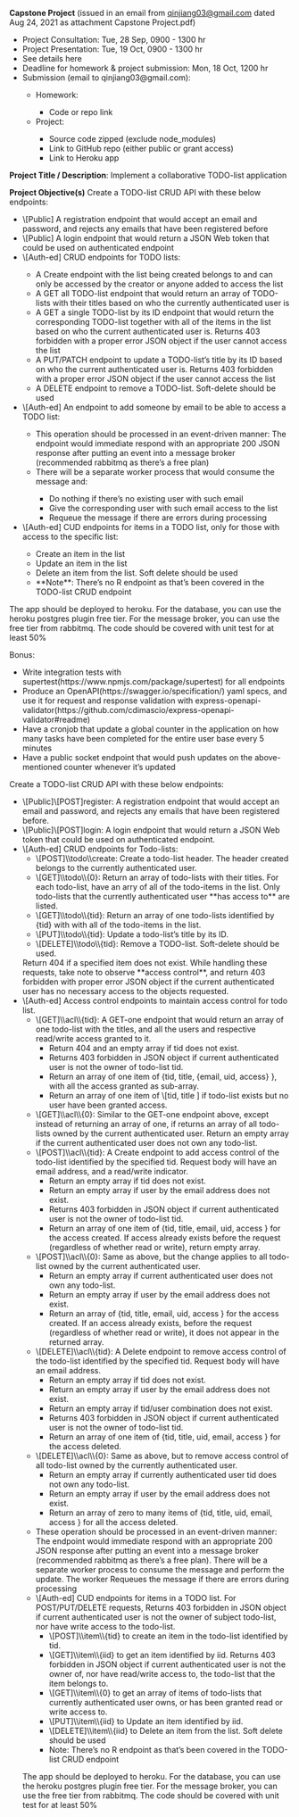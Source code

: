 **Capstone Project**
(issued in an email from qinjiang03@gmail.com dated Aug 24, 2021 as attachment Capstone Project.pdf)

<ul>
<li>Project Consultation: Tue, 28 Sep, 0900 - 1300 hr</li>
<li>Project Presentation: Tue, 19 Oct, 0900 - 1300 hr</li>
<li>See details here</li>
<li>Deadline for homework & project submission: Mon, 18 Oct, 1200 hr</li>
<li>Submission (email to qinjiang03@gmail.com):</li>
    <ul><li>Homework:</li>
        <ul><li>Code or repo link</li></ul>
		<li>Project:</li>
        <ul><li>Source code zipped (exclude node_modules)</li>
		    <li>Link to GitHub repo (either public or grant access)</li>
		    <li>Link to Heroku app</li>
		</ul>
	</ul>
</ul>


**Project Title / Description**: Implement a collaborative TODO-list application

**Project Objective(s)**
Create a TODO-list CRUD API with these below endpoints:
<ul>
<li>\[Public] A registration endpoint that would accept an email and password, and rejects any emails that have been registered before</li>
<li>\[Public] A login endpoint that would return a JSON Web token that could be used on authenticated endpoint</li>
<li>\[Auth-ed] CRUD endpoints for TODO lists:</li>
    <ul>
	<li>A Create endpoint with the list being created belongs to and can only be accessed by the creator or anyone added to access the list</li>
	<li>A GET all TODO-list endpoint that would return an array of TODO-lists with their titles based on who the currently authenticated user is</li>
	<li>A GET a single TODO-list by its ID endpoint that would return the corresponding TODO-list together with all of the items in the list based on who the current authenticated user is. Returns 403 forbidden with a proper error JSON object if the user cannot access the list</li>
	<li>A PUT/PATCH endpoint to update a TODO-list’s title by its ID based on who the current authenticated user is. Returns 403 forbidden with a proper error JSON object if the user cannot access the list</li>
	<li>A DELETE endpoint to remove a TODO-list. Soft-delete should be used</li>
	</ul>
<li>\[Auth-ed] An endpoint to add someone by email to be able to access a TODO list:</li>
    <ul>
	<li>This operation should be processed in an event-driven manner: The endpoint would immediate respond with an appropriate 200 JSON response after putting an event into a message broker (recommended rabbitmq as there’s a free plan)</li>
	<li>There will be a separate worker process that would consume the message and:</li>
        <ul>
	    <li>Do nothing if there’s no existing user with such email</li>
	    <li>Give the corresponding user with such email access to the list</li>
	    <li>Requeue the message if there are errors during processing</li>
	    </ul>
	</ul>
<li>\[Auth-ed] CUD endpoints for items in a TODO list, only for those with access to the specific list:</li>
    <ul>
	<li>Create an item in the list</li>
	<li>Update an item in the list</li>
	<li>Delete an item from the list. Soft delete should be used</li>
	<li>**Note**: There’s no R endpoint as that’s been covered in the TODO-list CRUD endpoint</li>
	</ul>
</ul>

The app should be deployed to heroku. For the database, you can use the heroku postgres plugin free tier. For the message broker, you can use the free tier from rabbitmq.
The code should be covered with unit test for at least 50%

Bonus:
<ul>
<li>Write integration tests with supertest(https://www.npmjs.com/package/supertest) for all endpoints</li>
<li>Produce an OpenAPI(https://swagger.io/specification/) yaml specs, and use it for request and response validation with express-openapi-validator(https://github.com/cdimascio/express-openapi-validator#readme)</li>
<li>Have a cronjob that update a global counter in the application on how many tasks have been completed for the entire user base every 5 minutes</li>
<li>Have a public socket endpoint that would push updates on the above-mentioned counter whenever it’s updated</li>
</ul>







Create a TODO-list CRUD API with these below endpoints:
<ul>
<li>\[Public]\[POST]register: A registration endpoint that would accept an email and password, and rejects any emails 
    that have been registered before.</li>
<li>\[Public]\[POST]login: A login endpoint that would return a JSON Web token that could be used on authenticated endpoint.</li>
<li>\[Auth-ed] CRUD endpoints for Todo-lists:
    <ul>
	<li>\[POST]\\todo\\create: Create a todo-list header.  The header created belongs to the currently authenticated user.</li>
	<li>\[GET]\\todo\\{0}: Return an array of todo-lists with their titles. For each todo-list, have an arry of all of the 
        todo-items in the list.  Only todo-lists that the currently authenticated user **has access to** are listed.</li>
	<li>\[GET]\\todo\\{tid}: Return an array of one todo-lists identified by {tid} with with all of the todo-items in the list.</li>
    <li>\[PUT]\\todo\\{tid}: Update a todo-list’s title by its ID.</li>
    <li>\[DELETE]\\todo\\{tid}: Remove a TODO-list. Soft-delete should be used.
	</ul>
	Return 404 if a specified item does not exist.  While handling these requests, take note to observe **access control**, 
    and return 403 forbidden with proper error JSON object if the current authenticated user has no necessary access to the 
    objects requested.
</li>
<li>\[Auth-ed] Access control endpoints to maintain access control for todo list.
    <ul>
	<li>\[GET]\\acl\\{tid}: A GET-one endpoint that would return an array of one todo-list with the titles, 
	    and all the users and respective read/write access granted to it.
        <ul>
        <li>Return 404 and an empty array if tid does not exist.</li>
        <li>Returns 403 forbidden in JSON object if current authenticated user is not the owner of todo-list tid.</li>
        <li>Return an array of one item of {tid, title, {email, uid, access} }, with all the access granted
            as sub-array.</li>
        <li>Return an array of one item of \[tid, title ] if todo-list exists but no user have been granted access.</li>
        </ul>
    </li>
	<li>\[GET]\\acl\\{0}: Similar to the GET-one endpoint above, except instead of returning an array of one,
        if returns an array of all todo-lists owned by the current authenticated user.  Return an empty array
        if the current authenticated user does not own any todo-list.</li>
	<li>\[POST]\\acl\\{tid}: A Create endpoint to add access control of the todo-list identified by the specified tid.
        Request body will have an email address, and a read/write indicator.
        <ul>
        <li>Return an empty array if tid does not exist.</li>
        <li>Return an empty array if user by the email address does not exist.</li>
        <li>Returns 403 forbidden in JSON object if current authenticated user is not the owner of todo-list tid.</li>
        <li>Return an array of one item of {tid, title, email, uid, access } for the access created.  If access
            already exists before the request (regardless of whether read or write), return empty array.</li>
        </ul>
    </li>
	<li>\[POST]\\acl\\{0}: Same as above, but the change applies to all todo-list owned by the current authenticated user.
        <ul>
        <li>Return an empty array if current authenticated user does not own any todo-list.</li>
        <li>Return an empty array if user by the email address does not exist.</li>
        <li>Return an array of {tid, title, email, uid, access } for the access created.  If an access already exists,
            before the request (regardless of whether read or write), it does not appear in the returned array.</li>
        </ul>
    </li>
	<li>\[DELETE]\\acl\\{tid}: A Delete endpoint to remove access control of the todo-list identified by the specified tid.
        Request body will have an email address.
        <ul>
        <li>Return an empty array if tid does not exist.</li>
        <li>Return an empty array if user by the email address does not exist.</li>
        <li>Return an empty array if tid/user combination does not exist.</li>
        <li>Returns 403 forbidden in JSON object if current authenticated user is not the owner of todo-list tid.</li>
        <li>Return an array of one item of {tid, title, uid, email, access } for the access deleted.</li>
        </ul>
    </li>
	<li>\[DELETE]\\acl\\{0}: Same as above, but to remove access control of all todo-list owned by the currently 
        authenticated user.
        <ul>
        <li>Return an empty array if currently authenticated user tid does not own any todo-list.</li>
        <li>Return an empty array if user by the email address does not exist.</li>
        <li>Return an array of zero to many items of {tid, title, uid, email, access } for all the access deleted.</li>
        </ul>
    </li>
	<li>These operation should be processed in an event-driven manner: The endpoint would immediate respond with an 
        appropriate 200 JSON response after putting an event into a message broker (recommended rabbitmq as there’s 
        a free plan).  There will be a separate worker process to consume the message and perform the update.  The 
        worker Requeues the message if there are errors during processing</li>
<li>\[Auth-ed] CUD endpoints for items in a TODO list.  For POST/PUT/DELETE requests, Returns 403 forbidden 
        in JSON object if current authenticated user is not the owner of subject todo-list, nor have write access to 
        the todo-list.
    <ul>
	<li>\[POST]\\item\\{tid} to create an item in the todo-list identified by tid.</li>
    <li>\[GET]\\item\\{iid} to get an item identified by iid.  Returns 403 forbidden in JSON object if current authenticated 
        user is not the owner of, nor have read/write access to, the todo-list that the item belongs to.</li>
    <li>\[GET]\\item\\{0} to get an array of items of todo-lists that currently authenticated user owns, or has been
        granted read or write access to.</li>
    <li>\[PUT]\\item\\{iid} to Update an item identified by iid.</li>
	<li>\[DELETE]\\item\\{iid} to Delete an item from the list. Soft delete should be used</li>
    <li>Note: There’s no R endpoint as that’s been covered in the TODO-list CRUD endpoint</li>
 	</ul>
</li>
</ul>
	
The app should be deployed to heroku. For the database, you can use the heroku postgres plugin free tier. For the message broker, you can use the free tier from rabbitmq.
The code should be covered with unit test for at least 50%




